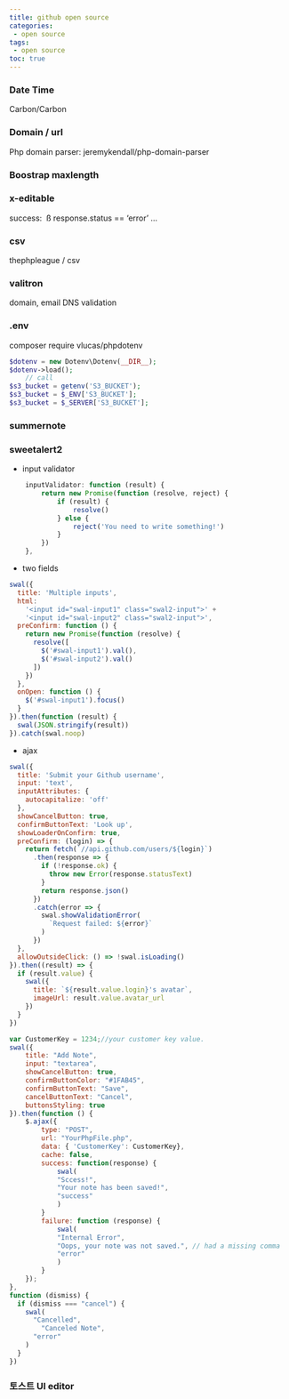 ```yaml
---
title: github open source
categories: 
 - open source
tags: 
 - open source
toc: true
---
```


### Date Time

Carbon/Carbon

### Domain / url

Php domain parser:  jeremykendall/php-domain-parser

### Boostrap maxlength

### x-editable

success:  ß response.status == ‘error’ …

### csv

thephpleague / csv

### valitron

domain, email DNS validation

### .env

composer require vlucas/phpdotenv

```php
$dotenv = new Dotenv\Dotenv(__DIR__);
$dotenv->load();
	// call
$s3_bucket = getenv('S3_BUCKET');
$s3_bucket = $_ENV['S3_BUCKET'];
$s3_bucket = $_SERVER['S3_BUCKET'];
```

### summernote



### sweetalert2

- input validator

```javascript
	inputValidator: function (result) {
        return new Promise(function (resolve, reject) {
            if (result) {
                resolve()
            } else {
                reject('You need to write something!')
            }
        })
    },
```
- two fields

```javascript
swal({
  title: 'Multiple inputs',
  html:
    '<input id="swal-input1" class="swal2-input">' +
    '<input id="swal-input2" class="swal2-input">',
  preConfirm: function () {
    return new Promise(function (resolve) {
      resolve([
        $('#swal-input1').val(),
        $('#swal-input2').val()
      ])
    })
  },
  onOpen: function () {
    $('#swal-input1').focus()
  }
}).then(function (result) {
  swal(JSON.stringify(result))
}).catch(swal.noop)
```

- ajax

```javascript
swal({
  title: 'Submit your Github username',
  input: 'text',
  inputAttributes: {
    autocapitalize: 'off'
  },
  showCancelButton: true,
  confirmButtonText: 'Look up',
  showLoaderOnConfirm: true,
  preConfirm: (login) => {
    return fetch(`//api.github.com/users/${login}`)
      .then(response => {
        if (!response.ok) {
          throw new Error(response.statusText)
        }
        return response.json()
      })
      .catch(error => {
        swal.showValidationError(
          `Request failed: ${error}`
        )
      })
  },
  allowOutsideClick: () => !swal.isLoading()
}).then((result) => {
  if (result.value) {
    swal({
      title: `${result.value.login}'s avatar`,
      imageUrl: result.value.avatar_url
    })
  }
})

var CustomerKey = 1234;//your customer key value.
swal({
    title: "Add Note",
    input: "textarea",
    showCancelButton: true,
    confirmButtonColor: "#1FAB45",
    confirmButtonText: "Save",
    cancelButtonText: "Cancel",
    buttonsStyling: true
}).then(function () {       
    $.ajax({
        type: "POST",
        url: "YourPhpFile.php",
        data: { 'CustomerKey': CustomerKey},
        cache: false,
        success: function(response) {
            swal(
            "Sccess!",
            "Your note has been saved!",
            "success"
            )
        }
        failure: function (response) {
            swal(
            "Internal Error",
            "Oops, your note was not saved.", // had a missing comma
            "error"
            )
        }
    });
}, 
function (dismiss) {
  if (dismiss === "cancel") {
    swal(
      "Cancelled",
        "Canceled Note",
      "error"
    )
  }
})	
```
### 토스트 UI editor


